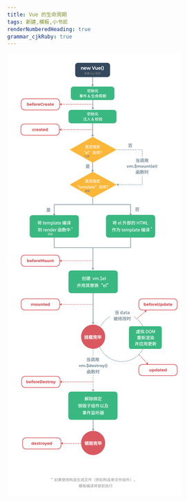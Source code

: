 ```yaml
---
title: Vue 的生命周期 
tags: 新建,模板,小书匠
renderNumberedHeading: true
grammar_cjkRuby: true
---
```

![enter description here](https://raw.githubusercontent.com/PandaQAQ/learning-resource/master/images/lifecycle.png)